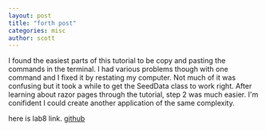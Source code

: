 ```yaml
---
layout: post
title: "forth post"
categories: misc
author: scott
---
```



I found the easiest parts of this tutorial to be copy and pasting the commands in the terminal. I had various problems though with one command and I fixed it by restating my computer. Not much of it was confusing but it took a while to get the SeedData class to work right. After learning about razor pages through the tutorial, step 2 was much easier. I'm conifident I could create another application of the same complexity. 


here is lab8 link. 
[github](https://github.com/scottdaco/csci340lab8)
